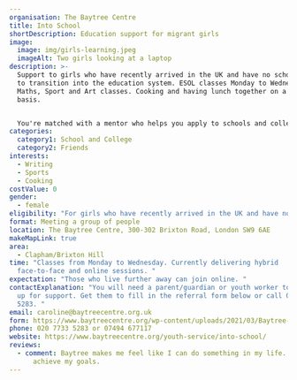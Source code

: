 ```yaml
---
organisation: The Baytree Centre
title: Into School
shortDescription: Education support for migrant girls
image:
  image: img/girls-learning.jpeg
  imageAlt: Two girls looking at a laptop
description: >-
  Support to girls who have recently arrived in the UK and have no school place,
  to transition into the education system. ESOL classes Monday to Wednesday.
  Maths, Sport and Art classes. Cooking and having lunch together on a daily
  basis. 


  You're matched with a mentor who helps you apply to schools and colleges. Activities and workshops with other girls to learn more about life in the UK. Day trips to cultural sites across London and important local landmarks. Morning and afternoon activities with other women and girls at the Baytree Centre, to extend social networks and practice language skills. 
categories:
  category1: School and College
  category2: Friends
interests:
  - Writing
  - Sports
  - Cooking
costValue: 0
gender:
  - female
eligibility: "For girls who have recently arrived in the UK and have no school place. "
format: Meeting a group of people
location: The Baytree Centre, 300-302 Brixton Road, London SW9 6AE
makeMapLink: true
area:
  - Clapham/Brixton Hill
time: "Classes from Monday to Wednesday. Currently delivering hybrid
  face-to-face and online sessions. "
expectation: "Those who live further away can join online. "
contactExplanation: "You will need a parent/guardian or youth worker to sign you
  up for support. Get them to fill in the referral form below or call 0207 733
  5283. "
email: caroline@baytreecentre.org.uk
form: https://www.baytreecentre.org/wp-content/uploads/2021/03/Baytree-Youth-Service-Referral-Form.docx
phone: 020 7733 5283 or 07494 677117
website: https://www.baytreecentre.org/youth-service/into-school/
reviews:
  - comment: Baytree makes me feel like I can do something in my life. Like I can
      achieve my goals.
---
```

